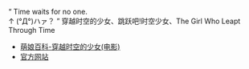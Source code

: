 “  Time waits for no one.  
             ↑
       (°Д°)ハァ？  ”
穿越时空的少女、跳跃吧!时空少女、The Girl Who Leapt Through Time
- [萌娘百科-穿越时空的少女(电影)](https://zh.moegirl.org.cn/%E7%A9%BF%E8%B6%8A%E6%97%B6%E7%A9%BA%E7%9A%84%E5%B0%91%E5%A5%B3(%E7%94%B5%E5%BD%B1))
- [官方网站](http://www.kadokawa.co.jp/tokikake/)
